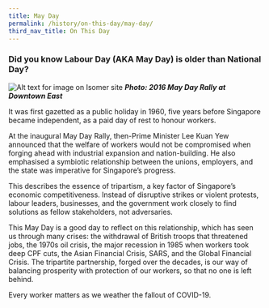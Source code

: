 ```yaml
---
title: May Day
permalink: /history/on-this-day/may-day/
third_nav_title: On This Day
---
```

### Did you know Labour Day (AKA May Day) is older than National Day?

![Alt text for image on Isomer site](/images/onthisday_labourday.jpg)
***Photo: 2016 May Day Rally at Downtown East***

It was first gazetted as a public holiday in 1960, five years before Singapore became independent, as a paid day of rest to honour workers.

At the inaugural May Day Rally, then-Prime Minister Lee Kuan Yew announced that the welfare of workers would not be compromised when forging ahead with industrial expansion and nation-building. He also emphasised a symbiotic relationship between the unions, employers, and the state was imperative for Singapore’s progress.

This describes the essence of tripartism, a key factor of Singapore’s economic competitiveness. Instead of disruptive strikes or violent protests, labour leaders, businesses, and the government work closely to find solutions as fellow stakeholders, not adversaries.

This May Day is a good day to reflect on this relationship, which has seen us through many crises: the withdrawal of British troops that threatened jobs, the 1970s oil crisis, the major recession in 1985 when workers took deep CPF cuts, the Asian Financial Crisis, SARS, and the Global Financial Crisis. The tripartite partnership, forged over the decades, is our way of balancing prosperity with protection of our workers, so that no one is left behind. 

Every worker matters as we weather the fallout of COVID-19.